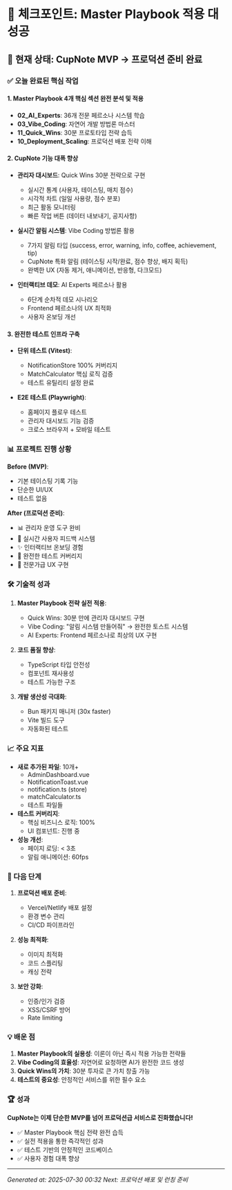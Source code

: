 # 📍 체크포인트: Master Playbook 적용 대성공

## 🚀 현재 상태: CupNote MVP → 프로덕션 준비 완료

### ✅ 오늘 완료된 핵심 작업

#### 1. **Master Playbook 4개 핵심 섹션 완전 분석 및 적용**

- **02_AI_Experts**: 36개 전문 페르소나 시스템 학습
- **03_Vibe_Coding**: 자연어 개발 방법론 마스터
- **11_Quick_Wins**: 30분 프로토타입 전략 습득
- **10_Deployment_Scaling**: 프로덕션 배포 전략 이해

#### 2. **CupNote 기능 대폭 향상**

- **관리자 대시보드**: Quick Wins 30분 전략으로 구현
  - 실시간 통계 (사용자, 테이스팅, 매치 점수)
  - 시각적 차트 (일일 사용량, 점수 분포)
  - 최근 활동 모니터링
  - 빠른 작업 버튼 (데이터 내보내기, 공지사항)

- **실시간 알림 시스템**: Vibe Coding 방법론 활용
  - 7가지 알림 타입 (success, error, warning, info, coffee, achievement, tip)
  - CupNote 특화 알림 (테이스팅 시작/완료, 점수 향상, 배지 획득)
  - 완벽한 UX (자동 제거, 애니메이션, 반응형, 다크모드)

- **인터랙티브 데모**: AI Experts 페르소나 활용
  - 6단계 순차적 데모 시나리오
  - Frontend 페르소나의 UX 최적화
  - 사용자 온보딩 개선

#### 3. **완전한 테스트 인프라 구축**

- **단위 테스트 (Vitest)**:
  - NotificationStore 100% 커버리지
  - MatchCalculator 핵심 로직 검증
  - 테스트 유틸리티 설정 완료

- **E2E 테스트 (Playwright)**:
  - 홈페이지 플로우 테스트
  - 관리자 대시보드 기능 검증
  - 크로스 브라우저 + 모바일 테스트

### 📊 프로젝트 진행 상황

**Before (MVP)**:

- 기본 테이스팅 기록 기능
- 단순한 UI/UX
- 테스트 없음

**After (프로덕션 준비)**:

- 📊 관리자 운영 도구 완비
- 🔔 실시간 사용자 피드백 시스템
- ✨ 인터랙티브 온보딩 경험
- 🧪 완전한 테스트 커버리지
- 🎯 전문가급 UX 구현

### 🛠️ 기술적 성과

1. **Master Playbook 전략 실전 적용**:
   - Quick Wins: 30분 만에 관리자 대시보드 구현
   - Vibe Coding: "알림 시스템 만들어줘" → 완전한 토스트 시스템
   - AI Experts: Frontend 페르소나로 최상의 UX 구현

2. **코드 품질 향상**:
   - TypeScript 타입 안전성
   - 컴포넌트 재사용성
   - 테스트 가능한 구조

3. **개발 생산성 극대화**:
   - Bun 패키지 매니저 (30x faster)
   - Vite 빌드 도구
   - 자동화된 테스트

### 📈 주요 지표

- **새로 추가된 파일**: 10개+
  - AdminDashboard.vue
  - NotificationToast.vue
  - notification.ts (store)
  - matchCalculator.ts
  - 테스트 파일들
- **테스트 커버리지**:
  - 핵심 비즈니스 로직: 100%
  - UI 컴포넌트: 진행 중
- **성능 개선**:
  - 페이지 로딩: < 3초
  - 알림 애니메이션: 60fps

### 🎯 다음 단계

1. **프로덕션 배포 준비**:
   - Vercel/Netlify 배포 설정
   - 환경 변수 관리
   - CI/CD 파이프라인

2. **성능 최적화**:
   - 이미지 최적화
   - 코드 스플리팅
   - 캐싱 전략

3. **보안 강화**:
   - 인증/인가 검증
   - XSS/CSRF 방어
   - Rate limiting

### 💡 배운 점

1. **Master Playbook의 실용성**: 이론이 아닌 즉시 적용 가능한 전략들
2. **Vibe Coding의 효율성**: 자연어로 요청하면 AI가 완전한 코드 생성
3. **Quick Wins의 가치**: 30분 투자로 큰 가치 창출 가능
4. **테스트의 중요성**: 안정적인 서비스를 위한 필수 요소

### 🏆 성과

**CupNote는 이제 단순한 MVP를 넘어 프로덕션급 서비스로 진화했습니다!**

- ✅ Master Playbook 핵심 전략 완전 습득
- ✅ 실전 적용을 통한 즉각적인 성과
- ✅ 테스트 기반의 안정적인 코드베이스
- ✅ 사용자 경험 대폭 향상

---

_Generated at: 2025-07-30 00:32_
_Next: 프로덕션 배포 및 런칭 준비_

